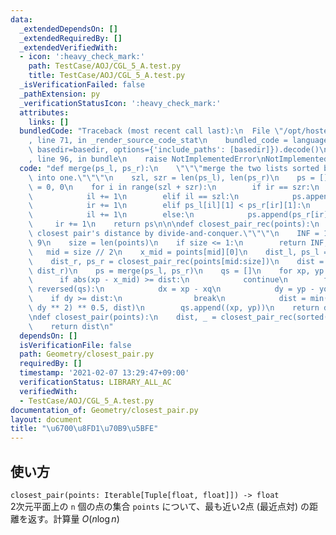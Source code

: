 ```yaml
---
data:
  _extendedDependsOn: []
  _extendedRequiredBy: []
  _extendedVerifiedWith:
  - icon: ':heavy_check_mark:'
    path: TestCase/AOJ/CGL_5_A.test.py
    title: TestCase/AOJ/CGL_5_A.test.py
  _isVerificationFailed: false
  _pathExtension: py
  _verificationStatusIcon: ':heavy_check_mark:'
  attributes:
    links: []
  bundledCode: "Traceback (most recent call last):\n  File \"/opt/hostedtoolcache/Python/3.9.1/x64/lib/python3.9/site-packages/onlinejudge_verify/documentation/build.py\"\
    , line 71, in _render_source_code_stat\n    bundled_code = language.bundle(stat.path,\
    \ basedir=basedir, options={'include_paths': [basedir]}).decode()\n  File \"/opt/hostedtoolcache/Python/3.9.1/x64/lib/python3.9/site-packages/onlinejudge_verify/languages/python.py\"\
    , line 96, in bundle\n    raise NotImplementedError\nNotImplementedError\n"
  code: "def merge(ps_l, ps_r):\n    \"\"\"merge the two lists sorted by y-coordinates\
    \ into one.\"\"\"\n    szl, szr = len(ps_l), len(ps_r)\n    ps = []\n    il, ir\
    \ = 0, 0\n    for i in range(szl + szr):\n        if ir == szr:\n            ps.append(ps_l[il])\n\
    \            il += 1\n        elif il == szl:\n            ps.append(ps_r[ir])\n\
    \            ir += 1\n        elif ps_l[il][1] < ps_r[ir][1]:\n            ps.append(ps_l[il])\n\
    \            il += 1\n        else:\n            ps.append(ps_r[ir])\n       \
    \     ir += 1\n    return ps\n\n\ndef closest_pair_rec(points):\n    \"\"\"calculate\
    \ closest pair's distance by divide-and-conquer.\"\"\"\n    INF = 1.0 * 10 **\
    \ 9\n    size = len(points)\n    if size <= 1:\n        return INF, points\n \
    \   mid = size // 2\n    x_mid = points[mid][0]\n    dist_l, ps_l = closest_pair_rec(points[0:mid])\n\
    \    dist_r, ps_r = closest_pair_rec(points[mid:size])\n    dist = min(dist_l,\
    \ dist_r)\n    ps = merge(ps_l, ps_r)\n    qs = []\n    for xp, yp in ps:\n  \
    \      if abs(xp - x_mid) >= dist:\n            continue\n        for xq, yq in\
    \ reversed(qs):\n            dx = xp - xq\n            dy = yp - yq\n        \
    \    if dy >= dist:\n                break\n            dist = min((dx ** 2 +\
    \ dy ** 2) ** 0.5, dist)\n        qs.append((xp, yp))\n    return dist, ps\n\n\
    \ndef closest_pair(points):\n    dist, _ = closest_pair_rec(sorted(points))\n\
    \    return dist\n"
  dependsOn: []
  isVerificationFile: false
  path: Geometry/closest_pair.py
  requiredBy: []
  timestamp: '2021-02-07 13:29:47+09:00'
  verificationStatus: LIBRARY_ALL_AC
  verifiedWith:
  - TestCase/AOJ/CGL_5_A.test.py
documentation_of: Geometry/closest_pair.py
layout: document
title: "\u6700\u8FD1\u70B9\u5BFE"
---
```

## 使い方
`closest_pair(points: Iterable[Tuple[float, float]]) -> float`  
2次元平面上の `n` 個の点の集合 `points` について、最も近い2点 (最近点対) の距離を返す。計算量 $O(n \log n)$
